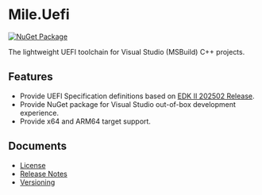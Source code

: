 # Mile.Uefi

[![NuGet Package](https://img.shields.io/nuget/vpre/Mile.Uefi)](https://www.nuget.org/packages/Mile.Uefi)

The lightweight UEFI toolchain for Visual Studio (MSBuild) C++ projects.

## Features

- Provide UEFI Specification definitions based on [EDK II 202502 Release].
- Provide NuGet package for Visual Studio out-of-box development experience.
- Provide x64 and ARM64 target support.

[EDK II 202502 Release]: https://github.com/tianocore/edk2/tree/edk2-stable202502

## Documents

- [License](License.md)
- [Release Notes](ReleaseNotes.md)
- [Versioning](Versioning.md)
